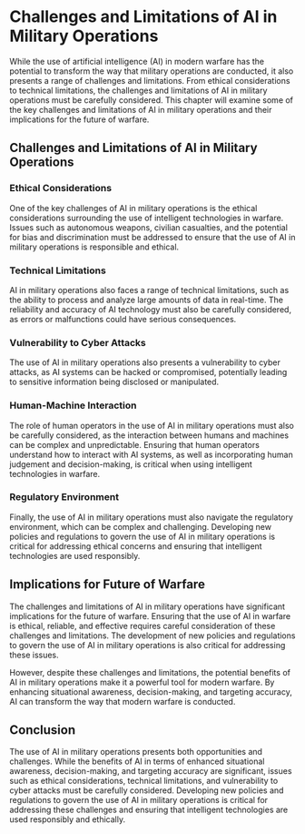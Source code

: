 Challenges and Limitations of AI in Military Operations
================================================================================================

While the use of artificial intelligence (AI) in modern warfare has the potential to transform the way that military operations are conducted, it also presents a range of challenges and limitations. From ethical considerations to technical limitations, the challenges and limitations of AI in military operations must be carefully considered. This chapter will examine some of the key challenges and limitations of AI in military operations and their implications for the future of warfare.

Challenges and Limitations of AI in Military Operations
-------------------------------------------------------

### Ethical Considerations

One of the key challenges of AI in military operations is the ethical considerations surrounding the use of intelligent technologies in warfare. Issues such as autonomous weapons, civilian casualties, and the potential for bias and discrimination must be addressed to ensure that the use of AI in military operations is responsible and ethical.

### Technical Limitations

AI in military operations also faces a range of technical limitations, such as the ability to process and analyze large amounts of data in real-time. The reliability and accuracy of AI technology must also be carefully considered, as errors or malfunctions could have serious consequences.

### Vulnerability to Cyber Attacks

The use of AI in military operations also presents a vulnerability to cyber attacks, as AI systems can be hacked or compromised, potentially leading to sensitive information being disclosed or manipulated.

### Human-Machine Interaction

The role of human operators in the use of AI in military operations must also be carefully considered, as the interaction between humans and machines can be complex and unpredictable. Ensuring that human operators understand how to interact with AI systems, as well as incorporating human judgement and decision-making, is critical when using intelligent technologies in warfare.

### Regulatory Environment

Finally, the use of AI in military operations must also navigate the regulatory environment, which can be complex and challenging. Developing new policies and regulations to govern the use of AI in military operations is critical for addressing ethical concerns and ensuring that intelligent technologies are used responsibly.

Implications for Future of Warfare
----------------------------------

The challenges and limitations of AI in military operations have significant implications for the future of warfare. Ensuring that the use of AI in warfare is ethical, reliable, and effective requires careful consideration of these challenges and limitations. The development of new policies and regulations to govern the use of AI in military operations is also critical for addressing these issues.

However, despite these challenges and limitations, the potential benefits of AI in military operations make it a powerful tool for modern warfare. By enhancing situational awareness, decision-making, and targeting accuracy, AI can transform the way that modern warfare is conducted.

Conclusion
----------

The use of AI in military operations presents both opportunities and challenges. While the benefits of AI in terms of enhanced situational awareness, decision-making, and targeting accuracy are significant, issues such as ethical considerations, technical limitations, and vulnerability to cyber attacks must be carefully considered. Developing new policies and regulations to govern the use of AI in military operations is critical for addressing these challenges and ensuring that intelligent technologies are used responsibly and ethically.
